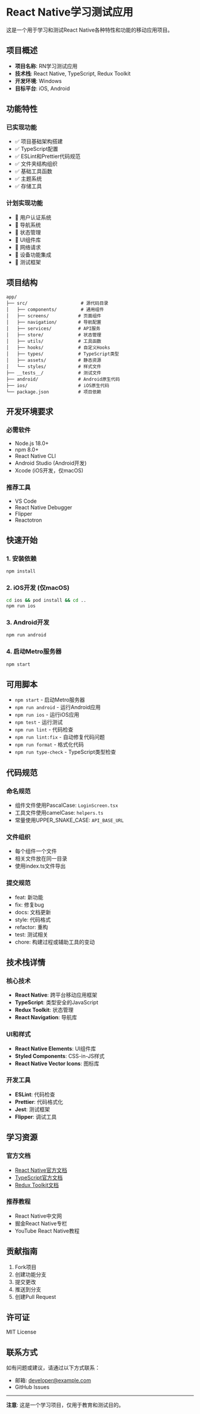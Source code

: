 # React Native学习测试应用

这是一个用于学习和测试React Native各种特性和功能的移动应用项目。

## 项目概述

- **项目名称**: RN学习测试应用
- **技术栈**: React Native, TypeScript, Redux Toolkit
- **开发环境**: Windows
- **目标平台**: iOS, Android

## 功能特性

### 已实现功能
- ✅ 项目基础架构搭建
- ✅ TypeScript配置
- ✅ ESLint和Prettier代码规范
- ✅ 文件夹结构组织
- ✅ 基础工具函数
- ✅ 主题系统
- ✅ 存储工具

### 计划实现功能
- 🔄 用户认证系统
- 🔄 导航系统
- 🔄 状态管理
- 🔄 UI组件库
- 🔄 网络请求
- 🔄 设备功能集成
- 🔄 测试框架

## 项目结构

```
app/
├── src/                    # 源代码目录
│   ├── components/         # 通用组件
│   ├── screens/           # 页面组件
│   ├── navigation/        # 导航配置
│   ├── services/          # API服务
│   ├── store/             # 状态管理
│   ├── utils/             # 工具函数
│   ├── hooks/             # 自定义Hooks
│   ├── types/             # TypeScript类型
│   ├── assets/            # 静态资源
│   └── styles/            # 样式文件
├── __tests__/             # 测试文件
├── android/               # Android原生代码
├── ios/                   # iOS原生代码
└── package.json           # 项目依赖
```

## 开发环境要求

### 必需软件
- Node.js 18.0+
- npm 8.0+
- React Native CLI
- Android Studio (Android开发)
- Xcode (iOS开发，仅macOS)

### 推荐工具
- VS Code
- React Native Debugger
- Flipper
- Reactotron

## 快速开始

### 1. 安装依赖
```bash
npm install
```

### 2. iOS开发 (仅macOS)
```bash
cd ios && pod install && cd ..
npm run ios
```

### 3. Android开发
```bash
npm run android
```

### 4. 启动Metro服务器
```bash
npm start
```

## 可用脚本

- `npm start` - 启动Metro服务器
- `npm run android` - 运行Android应用
- `npm run ios` - 运行iOS应用
- `npm test` - 运行测试
- `npm run lint` - 代码检查
- `npm run lint:fix` - 自动修复代码问题
- `npm run format` - 格式化代码
- `npm run type-check` - TypeScript类型检查

## 代码规范

### 命名规范
- 组件文件使用PascalCase: `LoginScreen.tsx`
- 工具文件使用camelCase: `helpers.ts`
- 常量使用UPPER_SNAKE_CASE: `API_BASE_URL`

### 文件组织
- 每个组件一个文件
- 相关文件放在同一目录
- 使用index.ts文件导出

### 提交规范
- feat: 新功能
- fix: 修复bug
- docs: 文档更新
- style: 代码格式
- refactor: 重构
- test: 测试相关
- chore: 构建过程或辅助工具的变动

## 技术栈详情

### 核心技术
- **React Native**: 跨平台移动应用框架
- **TypeScript**: 类型安全的JavaScript
- **Redux Toolkit**: 状态管理
- **React Navigation**: 导航库

### UI和样式
- **React Native Elements**: UI组件库
- **Styled Components**: CSS-in-JS样式
- **React Native Vector Icons**: 图标库

### 开发工具
- **ESLint**: 代码检查
- **Prettier**: 代码格式化
- **Jest**: 测试框架
- **Flipper**: 调试工具

## 学习资源

### 官方文档
- [React Native官方文档](https://reactnative.dev/)
- [TypeScript官方文档](https://www.typescriptlang.org/)
- [Redux Toolkit文档](https://redux-toolkit.js.org/)

### 推荐教程
- React Native中文网
- 掘金React Native专栏
- YouTube React Native教程

## 贡献指南

1. Fork项目
2. 创建功能分支
3. 提交更改
4. 推送到分支
5. 创建Pull Request

## 许可证

MIT License

## 联系方式

如有问题或建议，请通过以下方式联系：
- 邮箱: developer@example.com
- GitHub Issues

---

**注意**: 这是一个学习项目，仅用于教育和测试目的。
